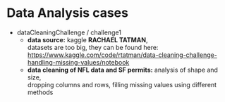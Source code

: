 # Data Analysis cases 
* dataCleaningChallenge / challenge1
  - **data source:** kaggle **RACHAEL TATMAN**, <br>
    datasets are too big, they can be found here: https://www.kaggle.com/code/rtatman/data-cleaning-challenge-handling-missing-values/notebook 
  - **data cleaning of NFL data and SF permits:** analysis of shape and size, <br>
    dropping columns and rows, filling missing values using different methods
